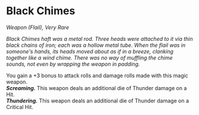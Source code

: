 # Black Chimes
*Weapon (Flail), Very Rare*

*Black Chimes haft was a metal rod. Three heads were attached to it via thin black chains of iron; each was a hollow metal tube. When the flail was in someone's hands, its heads moved about as if in a breeze, clanking together like a wind chime. There was no way of muffling the chime sounds, not even by wrapping the weapon in padding.*

You gain a +3 bonus to attack rolls and damage rolls made with this magic weapon.  
***Screaming.*** This weapon deals an additional die of Thunder damage on a Hit.  
***Thundering.*** This weapon deals an additional die of Thunder damage on a Critical Hit.  